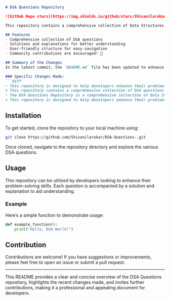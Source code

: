 ```markdown
# DSA Questions Repository

![GitHub Repo stars](https://img.shields.io/github/stars/Shivanilarokar/DSA-Questions-) ![GitHub forks](https://img.shields.io/github/forks/Shivanilarokar/DSA-Questions-) ![GitHub issues](https://img.shields.io/github/issues/Shivanilarokar/DSA-Questions-)

This repository contains a comprehensive collection of Data Structures and Algorithms (DSA) questions along with solutions and explanations to facilitate learning and practice for developers at all levels.

## Features
- Comprehensive collection of DSA questions
- Solutions and explanations for better understanding
- User-friendly structure for easy navigation
- Community contributions are encouraged! 🎉

## Summary of the Changes
In the latest commit, the `README.md` file has been updated to enhance clarity and provide a more streamlined experience for users. The following changes were made:

### Specific Changes Made:
```diff
- This repository is designed to help developers enhance their problem-solving skills through a wide array of Data Structures and Algorithms (DSA) questions.
+ This repository contains a comprehensive collection of DSA questions along with solutions and explanations to facilitate learning and practice for developers at all levels.
- The DSA Questions Repository is a comprehensive collection of Data Structures and Algorithms questions aimed at helping developers enhance their problem-solving skills.
+ This repository is designed to help developers enhance their problem-solving skills through a wide array of Data Structures and Algorithms (DSA) questions.
```

## Installation
To get started, clone the repository to your local machine using:
```bash
git clone https://github.com/Shivanilarokar/DSA-Questions-.git
```
Once cloned, navigate to the repository directory and explore the various DSA questions.

## Usage
This repository can be utilized by developers looking to enhance their problem-solving skills. Each question is accompanied by a solution and explanation to aid understanding.

### Example
Here’s a simple function to demonstrate usage:
```python
def example_function():
    print("Hello, DSA World!")
```

## Contribution
Contributions are welcome! If you have suggestions or improvements, please feel free to open an issue or submit a pull request.

---

This README provides a clear and concise overview of the DSA Questions repository, highlights the recent changes made, and invites further contributions, making it a professional and appealing document for developers.
```